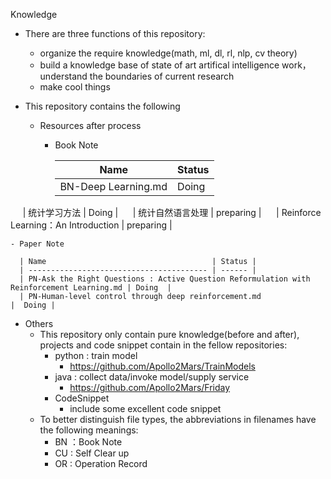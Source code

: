 Knowledge 

- There are three functions of this repository:
  - organize the require knowledge(math, ml, dl, rl, nlp, cv theory)
  - build a knowledge base of state of art artifical intelligence work，understand the boundaries of current research
  - make cool things

- This repository contains the following
  - Resources after process
    - Book Note

      | Name                | Status |
      | ------------------- | ------ |
      | BN-Deep Learning.md | Doing  |
      | 统计学习方法 | Doing |
      | 统计自然语言处理 | preparing |
      | Reinforce Learning：An Introduction | preparing |

    - Paper Note

      | Name                                     | Status |
      | ---------------------------------------- | ------ |
      | PN-Ask the Right Questions : Active Question Reformulation with Reinforcement Learning.md | Doing  |
      | PN-Human-level control through deep reinforcement.md                                      |  Doing |

- Others
  - This repository only contain pure knowledge(before and after), projects and code snippet contain in the fellow repositories: 
    - python : train model
      - https://github.com/Apollo2Mars/TrainModels
    - java : collect data/invoke model/supply service 
      - https://github.com/Apollo2Mars/Friday
    - CodeSnippet
      - include some excellent code snippet
  - To better distinguish file types, the abbreviations in filenames have the following meanings:
    - BN ：Book Note
    - CU : Self Clear up
    - OR : Operation Record
